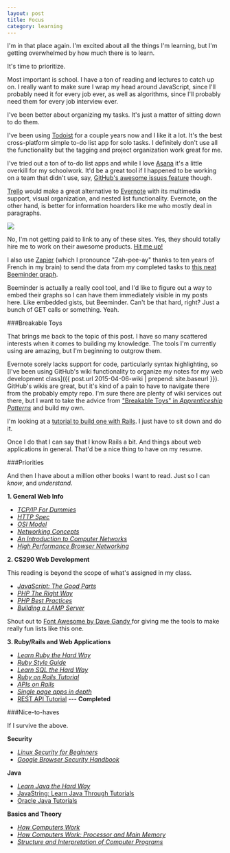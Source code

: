 ```yaml
---
layout: post
title: Focus
category: learning
---
```


I'm in that place again. I'm excited about all the things I'm learning, but I'm getting overwhelmed by how much there is to learn.

It's time to prioritize.

Most important is school. I have a ton of reading and lectures to catch up on. I really want to make sure I wrap my head around JavaScript, since I'll probably need it for every job ever, as well as algorithms, since I'll probably need them for every job interview ever.

I've been better about organizing my tasks. It's just a matter of sitting down to do them.

I've been using [Todoist](https://todoist.com/) for a couple years now and I like it a lot. It's the best cross-platform simple to-do list app for solo tasks. I definitely don't use all the functionality but the tagging and project organization work great for me.

<aside>
	<p>
		I've tried out a ton of to-do list apps and while I love <a href="https://asana.com/">Asana</a> it's a little overkill for my schoolwork. It'd be a great tool if I happened to be working on a team that didn't use, say, <a href="https://guides.github.com/features/issues/">GitHub's awesome issues feature</a> though.</p>
	<p>
		<a href="https://trello.com/">Trello</a> would make a great alternative to <a href="https://evernote.com/">Evernote</a> with its multimedia support, visual organization, and nested list functionality. Evernote, on the other hand, is better for information hoarders like me who mostly deal in paragraphs.</p>
</aside>

<img class="wide" src="{{ site.url }}/assets/files/wk4tasks.png"/>

<aside>
	<p>
		No, I'm not getting paid to link to any of these sites. Yes, they should totally hire me to work on their awesome products. <a href="https://twitter.com/speesbag/">Hit me up! <i class="fa fa-twitter"></i> <i class="fa fa-heart"></i></a></p>
</aside>

I also use [Zapier](https://zapier.com/) (which I pronounce "Zah-pee-ay" thanks to ten years of French in my brain) to send the data from my completed tasks to [this neat Beeminder graph](https://www.beeminder.com/speesbag/goals/schoolwork).

Beeminder is actually a really cool tool, and I'd like to figure out a way to embed their graphs so I can have them immediately visible in my posts here. Like embedded gists, but Beeminder. Can't be that hard, right? Just a bunch of GET calls or something. Yeah.






###Breakable Toys

That brings me back to the topic of this post. I have so many scattered interests when it comes to building my knowledge. The tools I'm currently using are amazing, but I'm beginning to outgrow them.

Evernote sorely lacks support for code, particularly syntax highlighting, so [I've been using GitHub's wiki functionality to organize my notes for my web development class]({{ post.url 2015-04-06-wiki | prepend: site.baseurl }}). GitHub's wikis are great, but it's kind of a pain to have to navigate there from the probably empty repo. I'm sure there are plenty of wiki services out there, but I want to take the advice from ["Breakable Toys" in <i class="fa fa-book"></i> *Apprenticeship Patterns*](http://chimera.labs.oreilly.com/books/1234000001813/ch05.html#breakable_toys) and build my own.

I'm looking at a [tutorial to build one with Rails](http://www.devx.com/webdev/Article/34200?trk=DXRSS_LATEST). I just have to sit down and do it.

Once I do that I can say that I know Rails a bit. And things about web applications in general. That'd be a nice thing to have on my resume.






###Priorities

And then I have about a million other books I want to read. Just so I can *know*, and *understand*.

**1. General Web Info**

- [<i class="fa fa-book"></i> *TCP/IP For Dummies*](http://smile.amazon.com/TCP-IP-Dummies-Candace-Leiden-ebook/dp/B002MZUPUG/ref=tmm_kin_title_0?_encoding=UTF8&sr=8-6&qid=1425965841)
- [<i class="fa fa-list-alt"></i> *HTTP Spec*](http://tools.ietf.org/html/rfc2616)
- [<i class="fa fa-list-alt"></i> *OSI Model*](http://en.wikipedia.org/wiki/OSI_model)
- [<i class="fa fa-book"></i> *Networking Concepts*](https://developer.apple.com/library/mac/documentation/NetworkingInternet/Conceptual/NetworkingConcepts/Introduction/Introduction.html#//apple_ref/doc/uid/TP40012487-CH1-SW1)
- [<i class="fa fa-book"></i> *An Introduction to Computer Networks*](http://intronetworks.cs.luc.edu/current/ComputerNetworks.pdf)
- [<i class="fa fa-book"></i> *High Performance Browser Networking*](http://chimera.labs.oreilly.com/books/1230000000545/index.html)

**2. CS290 Web Development**

This reading is beyond the scope of what's assigned in my class.

- [<i class="fa fa-book"></i> *JavaScript: The Good Parts*](http://smile.amazon.com/gp/product/B0026OR2ZY/ref=kinw_myk_ro_title)
- [<i class="fa fa-book"></i> *PHP The Right Way*](http://www.phptherightway.com/)
- [<i class="fa fa-book"></i> *PHP Best Practices*](https://phpbestpractices.org/)
- [<i class="fa fa-book"></i> *Building a LAMP Server*](http://lamphowto.com/)

<aside>
	Shout out to <a href="http://fontawesome.io/">Font Awesome by Dave Gandy <i class="fa fa-heart"></i></a> for giving me the tools to make really fun lists like this one.
</aside>

**3. Ruby/Rails and Web Applications**

- [<i class="fa fa-puzzle-piece"></i> *Learn Ruby the Hard Way*](http://learnrubythehardway.org/book/)
- [<i class="fa fa-list-alt"></i> *Ruby Style Guide*](https://github.com/bbatsov/ruby-style-guide)
- [<i class="fa fa-puzzle-piece"></i> *Learn SQL the Hard Way*](http://sql.learncodethehardway.org/book/)
- [<i class="fa fa-puzzle-piece"></i> *Ruby on Rails Tutorial*](https://www.railstutorial.org/book)
- [<i class="fa fa-book"></i> *APIs on Rails*](http://apionrails.icalialabs.com/book)
- [<i class="fa fa-book"></i> *Single page apps in depth*](http://singlepageappbook.com/index.html)
- [<i class="fa fa-list-alt"></i> REST API Tutorial](http://www.restapitutorial.com/index.html?utm_expid=59305729-0._AkKuacFSlaUc_EB2EKW5w.0&utm_referrer=http%3A%2F%2Fwww.restapitutorial.com%2Flessons%2Frestquicktips.html) --- <i class="fa fa-check-square-o"></i> <b>Completed</b>






###Nice-to-haves

If I survive the above.

**Security**

- [<i class="fa fa-book"></i> *Linux Security for Beginners*](http://www.linuxtopia.org/LinuxSecurity/LinuxSecurity_TOC.html)
- [<i class="fa fa-book"></i> *Google Browser Security Handbook*](https://code.google.com/p/browsersec/wiki/Main)

**Java**

- [<i class="fa fa-puzzle-piece"></i> *Learn Java the Hard Way*](https://learnjavathehardway.org/)
- [<i class="fa fa-puzzle-piece"></i> JavaString: Learn Java Through Tutorials](http://www.javastring.org/)
- [<i class="fa fa-puzzle-piece"></i> Oracle Java Tutorials](https://docs.oracle.com/javase/tutorial/)


**Basics and Theory**

- [<i class="fa fa-book"></i> *How Computers Work*](http://www.amazon.com/How-Computers-Work-9th-Edition/dp/0789736136)
- [<i class="fa fa-book"></i> *How Computers Work: Processor and Main Memory*](http://www.fastchip.net/howcomputerswork/p1.html)
- [<i class="fa fa-book"></i> *Structure and Interpretation of Computer Programs*](http://mitpress.mit.edu/sicp/)
